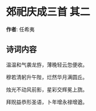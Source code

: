 # 郊祀庆成三首  其二

**作者**: 任希夷

## 诗词内容

温温和气袭龙斿，薄晚轻云忽便收。

穆若清躬升午陛，烂然华月满圆丘。

烛光不动风前影，星彩交辉冕上旒。

拜贶益恭形圣语，卜年增永禄增遒。

